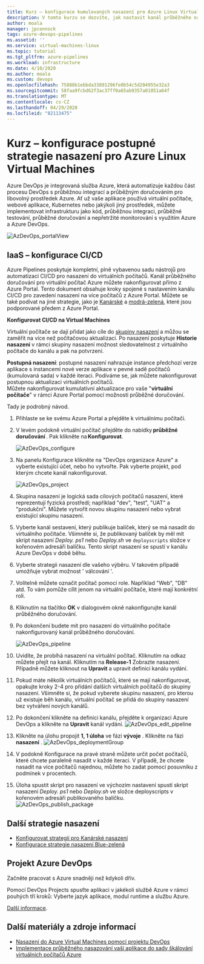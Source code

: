 ```yaml
---
title: Kurz – konfigurace kumulovaných nasazení pro Azure Linux Virtual Machines
description: V tomto kurzu se dozvíte, jak nastavit kanál průběžného nasazování (CD), který postupně aktualizuje skupinu Azure Linux Virtual Machines pomocí postupné strategie nasazení.
author: moala
manager: jpconnock
tags: azure-devops-pipelines
ms.assetid: ''
ms.service: virtual-machines-linux
ms.topic: tutorial
ms.tgt_pltfrm: azure-pipelines
ms.workload: infrastructure
ms.date: 4/10/2020
ms.author: moala
ms.custom: devops
ms.openlocfilehash: 75888b1ebbda33891296fe0b54c5d204955e32a3
ms.sourcegitcommit: 58faa9fcbd62f3ac37ff0a65ab9357a01051a64f
ms.translationtype: MT
ms.contentlocale: cs-CZ
ms.lasthandoff: 04/29/2020
ms.locfileid: "82113475"
---
```

# <a name="tutorial---configure-rolling-deployment-strategy-for-azure-linux-virtual-machines"></a>Kurz – konfigurace postupné strategie nasazení pro Azure Linux Virtual Machines

Azure DevOps je integrovaná služba Azure, která automatizuje každou část procesu DevOps s průběžnou integrací a průběžným doručováním pro libovolný prostředek Azure.
Ať už vaše aplikace používá virtuální počítače, webové aplikace, Kubernetes nebo jakýkoli jiný prostředek, můžete implementovat infrastrukturu jako kód, průběžnou integraci, průběžné testování, průběžné doručování a nepřetržité monitorování s využitím Azure a Azure DevOps.  

![AzDevOps_portalView](media/tutorial-devops-azure-pipelines-classic/azdevops-view.png) 


## <a name="iaas---configure-cicd"></a>IaaS – konfigurace CI/CD 
Azure Pipelines poskytuje kompletní, plně vybavenou sadu nástrojů pro automatizaci CI/CD pro nasazení do virtuálních počítačů. Kanál průběžného doručování pro virtuální počítač Azure můžete nakonfigurovat přímo z Azure Portal. Tento dokument obsahuje kroky spojené s nastavením kanálu CI/CD pro zavedení nasazení na více počítačů z Azure Portal. Můžete se také podívat na jiné strategie, jako je [Kanárské](https://aka.ms/AA7jdrz) a [modrá-zelená](https://aka.ms/AA83fwu), které jsou podporované předem z Azure Portal. 


**Konfigurovat CI/CD na Virtual Machines**

Virtuální počítače se dají přidat jako cíle do [skupiny nasazení](https://docs.microsoft.com/azure/devops/pipelines/release/deployment-groups) a můžou se zaměřit na více než počítačovou aktualizaci. Po nasazení poskytuje **Historie nasazení** v rámci skupiny nasazení možnost sledovatelnost z virtuálního počítače do kanálu a pak na potvrzení. 
 

**Postupná nasazení**: postupné nasazení nahrazuje instance předchozí verze aplikace s instancemi nové verze aplikace v pevné sadě počítačů (kumulovaná sada) v každé iteraci. Podíváme se, jak můžete nakonfigurovat postupnou aktualizaci virtuálních počítačů.  
Můžete nakonfigurovat kumulativní aktualizace pro vaše "**virtuální počítače**" v rámci Azure Portal pomocí možnosti průběžné doručování. 

Tady je podrobný návod. 
1. Přihlaste se ke svému Azure Portal a přejděte k virtuálnímu počítači. 
2. V levém podokně virtuální počítač přejděte do nabídky **průběžné doručování** . Pak klikněte na **Konfigurovat**. 

   ![AzDevOps_configure](media/tutorial-devops-azure-pipelines-classic/azure-devops-configure.png) 
3. Na panelu Konfigurace klikněte na "DevOps organizace Azure" a vyberte existující účet, nebo ho vytvořte. Pak vyberte projekt, pod kterým chcete kanál nakonfigurovat.  


   ![AzDevOps_project](media/tutorial-devops-azure-pipelines-classic/azure-devops-rolling.png) 
4. Skupina nasazení je logická sada cílových počítačů nasazení, které reprezentují fyzická prostředí; například "dev", "test", "UAT" a "produkční". Můžete vytvořit novou skupinu nasazení nebo vybrat existující skupinu nasazení. 
5. Vyberte kanál sestavení, který publikuje balíček, který se má nasadit do virtuálního počítače. Všimněte si, že publikovaný balíček by měl mít skript nasazení _Deploy. ps1_ nebo _Deploy.sh_ ve `deployscripts` složce v kořenovém adresáři balíčku. Tento skript nasazení se spustí v kanálu Azure DevOps v době běhu.
6. Vyberte strategii nasazení dle vašeho výběru. V takovém případě umožňuje vybrat možnost ' válcování '.
7. Volitelně můžete označit počítač pomocí role. Například "Web", "DB" atd. To vám pomůže cílit jenom na virtuální počítače, které mají konkrétní roli.
8. Kliknutím na tlačítko **OK** v dialogovém okně nakonfigurujte kanál průběžného doručování. 
9. Po dokončení budete mít pro nasazení do virtuálního počítače nakonfigurovaný kanál průběžného doručování.  


   ![AzDevOps_pipeline](media/tutorial-devops-azure-pipelines-classic/azure-devops-deployment-history.png)
10. Uvidíte, že probíhá nasazení na virtuální počítač. Kliknutím na odkaz můžete přejít na kanál. Kliknutím na **Release-1** Zobrazte nasazení. Případně můžete kliknout na **Upravit** a upravit definici kanálu vydání. 
11. Pokud máte několik virtuálních počítačů, které se mají nakonfigurovat, opakujte kroky 2-4 pro přidání dalších virtuálních počítačů do skupiny nasazení. Všimněte si, že pokud vyberete skupinu nasazení, pro kterou už existuje běh kanálu, virtuální počítač se přidá do skupiny nasazení bez vytváření nových kanálů. 
12. Po dokončení klikněte na definici kanálu, přejděte k organizaci Azure DevOps a klikněte na **Upravit** kanál vydání. 
   ![AzDevOps_edit_pipeline](media/tutorial-devops-azure-pipelines-classic/azure-devops-rolling-pipeline.png)
13. Klikněte na úlohu propojit **1, 1 úloha** ve fázi **vývoje** . Klikněte na fázi **nasazení** .
   ![AzDevOps_deploymentGroup](media/tutorial-devops-azure-pipelines-classic/azure-devops-rolling-pipeline-tasks.png)
14. V podokně Konfigurace na pravé straně můžete určit počet počítačů, které chcete paralelně nasadit v každé iteraci. V případě, že chcete nasadit na více počítačů najednou, můžete ho zadat pomocí posuvníku z podmínek v procentech.  

15. Úloha spustit skript pro nasazení ve výchozím nastavení spustí skript nasazení _Deploy. ps1_ nebo _Deploy.sh_ ve složce deployscripts v kořenovém adresáři publikovaného balíčku.  
![AzDevOps_publish_package](media/tutorial-deployment-strategy/package.png)

## <a name="other-deployment-strategies"></a>Další strategie nasazení

- [Konfigurovat strategii pro Kanárské nasazení](https://aka.ms/AA7jdrz)
- [Konfigurace strategie nasazení Blue-zelená](https://aka.ms/AA83fwu)

 
## <a name="azure-devops-project"></a>Projekt Azure DevOps 
Začněte pracovat s Azure snadněji než kdykoli dřív.
 
Pomocí DevOps Projects spusťte aplikaci v jakékoli službě Azure v rámci pouhých tří kroků: Vyberte jazyk aplikace, modul runtime a službu Azure.
 
[Další informace](https://azure.microsoft.com/features/devops-projects/ ).
 
## <a name="additional-resources"></a>Další materiály a zdroje informací 
- [Nasazení do Azure Virtual Machines pomocí projektu DevOps](https://docs.microsoft.com/azure/devops-project/azure-devops-project-vms)
- [Implementace průběžného nasazování vaší aplikace do sady škálování virtuálních počítačů Azure](https://docs.microsoft.com/azure/devops/pipelines/apps/cd/azure/deploy-azure-scaleset)
